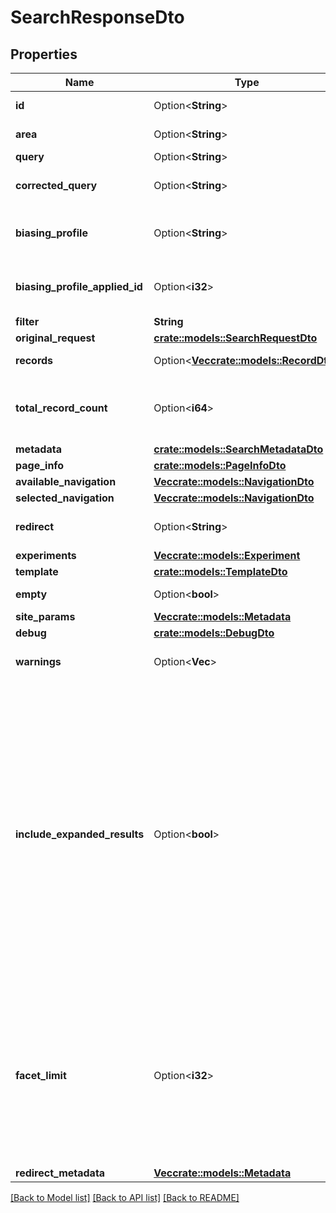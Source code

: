 # SearchResponseDto

## Properties

Name | Type | Description | Notes
------------ | ------------- | ------------- | -------------
**id** | Option<**String**> | Unique identifier for the search. | [optional]
**area** | Option<**String**> | Area Id the search was performed in. | [optional]
**query** | Option<**String**> | Original search query. | [optional]
**corrected_query** | Option<**String**> | Search query after any changes/corrections are done by the engine. | [optional]
**biasing_profile** | Option<**String**> | Name of the biasing profile which was used to bias products in the search results. | [optional]
**biasing_profile_applied_id** | Option<**i32**> | Id of the biasing profile which was used to bias products in the search results. | [optional]
**filter** | **String** |  | 
**original_request** | [**crate::models::SearchRequestDto**](SearchRequestDto.md) |  | 
**records** | Option<[**Vec<crate::models::RecordDto>**](RecordDto.md)> | The list of records that match the search. | [optional]
**total_record_count** | Option<**i64**> | The total number of products that match the search. If all products were filtered out on S4R site equals to 0. | [optional]
**metadata** | [**crate::models::SearchMetadataDto**](SearchMetadataDto.md) |  | 
**page_info** | [**crate::models::PageInfoDto**](PageInfoDto.md) |  | 
**available_navigation** | [**Vec<crate::models::NavigationDto>**](NavigationDto.md) |  | 
**selected_navigation** | [**Vec<crate::models::NavigationDto>**](NavigationDto.md) |  | 
**redirect** | Option<**String**> | URL to which the merchandiser should redirect the shopper to. | [optional]
**experiments** | [**Vec<crate::models::Experiment>**](Experiment.md) |  | 
**template** | [**crate::models::TemplateDto**](TemplateDto.md) |  | 
**empty** | Option<**bool**> | True if the search yielded no results, otherwise false. | [optional]
**site_params** | [**Vec<crate::models::Metadata>**](Metadata.md) |  | 
**debug** | [**crate::models::DebugDto**](DebugDto.md) |  | 
**warnings** | Option<**Vec<String>**> | Warning messages containing information about invalid products, etc. | [optional]
**include_expanded_results** | Option<**bool**> | When a shopper uses an ambiguous or a multi-word search phrase, they can get an empty response. After turning on include expanded results, Retail Search analyzes the request and returns the expanded list of products based on the parsed search query. For example, if you search \"Google Pixel 5\" without query expansion, you might only get \"google_pixel_5\" in the result. With query expansion, you might get \"google_pixel_4a_with_5g\", \"google_pixel_4a\" and \"google_pixel_5_case\" as well.The default value is configured in the tenant settings or true if there is no such setting | [optional]
**facet_limit** | Option<**i32**> | Maximum of facet values that should be returned for this facet. If not specified, defaults to 20. The maximum allowed value is 300. Values above 300 will be coerced to 300.  If this field is negative, an INVALID_ARGUMENT is returned.  This limit (300) is configured on Google side, but Google have an ability to change it for specific project.  | [optional]
**redirect_metadata** | [**Vec<crate::models::Metadata>**](Metadata.md) |  | 

[[Back to Model list]](../README.md#documentation-for-models) [[Back to API list]](../README.md#documentation-for-api-endpoints) [[Back to README]](../README.md)



